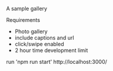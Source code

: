 A sample gallery 

Requirements
- Photo gallery
- include captions and url
- click/swipe enabled
- 2 hour time development limit

run 'npm run start'
http://localhost:3000/